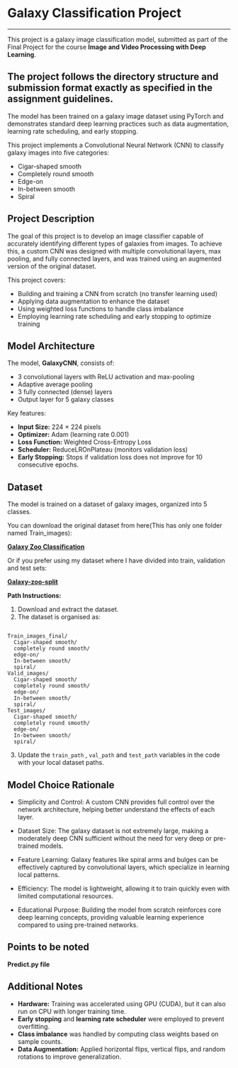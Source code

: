 # Galaxy Classification Project
-------------------------------------------------------------------------------------------------------------------------------------------------------------------
This project is a galaxy image classification model, submitted as part of the Final Project for the course **Image and Video Processing with Deep Learning**.

The project follows the directory structure and submission format exactly as specified in the assignment guidelines.
-------------------------------------------------------------------------------------------------------------------------------------------------------------------


The model has been trained on a galaxy image dataset using PyTorch and demonstrates standard deep learning practices such as data augmentation, learning rate scheduling, and early stopping.

This project implements a Convolutional Neural Network (CNN) to classify galaxy images into five categories:
- Cigar-shaped smooth
- Completely round smooth
- Edge-on
- In-between smooth
- Spiral
  
## Project Description

The goal of this project is to develop an image classifier capable of accurately identifying different types of galaxies from images. To achieve this, a custom CNN was designed with multiple convolutional layers, max pooling, and fully connected layers, and was trained using an augmented version of the original dataset.

This project covers:
- Building and training a CNN from scratch (no transfer learning used)
- Applying data augmentation to enhance the dataset
- Using weighted loss functions to handle class imbalance
- Employing learning rate scheduling and early stopping to optimize training

## Model Architecture

The model, **GalaxyCNN**, consists of:
- 3 convolutional layers with ReLU activation and max-pooling
- Adaptive average pooling
- 3 fully connected (dense) layers
- Output layer for 5 galaxy classes

Key features:
- **Input Size:** 224 × 224 pixels
- **Optimizer:** Adam (learning rate 0.001)
- **Loss Function:** Weighted Cross-Entropy Loss
- **Scheduler:** ReduceLROnPlateau (monitors validation loss)
- **Early Stopping:** Stops if validation loss does not improve for 10 consecutive epochs.

## Dataset

The model is trained on a dataset of galaxy images, organized into 5 classes.

You can download the original dataset from here(This has only one folder named Train_images):

**[Galaxy Zoo Classification](https://www.kaggle.com/datasets/anjosut/galaxy-zoo-classification)**

Or if you prefer using my dataset where I have divided into train, validation and test sets:

**[Galaxy-zoo-split](https://www.kaggle.com/datasets/arpitarya03/galaxy-zoo-split)**

**Path Instructions:**
1. Download and extract the dataset.
2. The dataset is organised as:

```

Train_images_final/
  Cigar-shaped smooth/
  completely round smooth/
  edge-on/
  In-between smooth/
  spiral/
Valid_images/
  Cigar-shaped smooth/
  completely round smooth/
  edge-on/
  In-between smooth/
  spiral/
Test_images/
  Cigar-shaped smooth/
  completely round smooth/
  edge-on/
  In-between smooth/
  spiral/
```

3. Update the `train_path` , `val_path` and `test_path` variables in the code with your local dataset paths.

## Model Choice Rationale

- Simplicity and Control: A custom CNN provides full control over the network architecture, helping better understand the effects of each layer.

- Dataset Size: The galaxy dataset is not extremely large, making a moderately deep CNN sufficient without the need for very deep or pre-trained models.

- Feature Learning: Galaxy features like spiral arms and bulges can be effectively captured by convolutional layers, which specialize in learning local patterns.

- Efficiency: The model is lightweight, allowing it to train quickly even with limited computational resources.

- Educational Purpose: Building the model from scratch reinforces core deep learning concepts, providing valuable learning experience compared to using pre-trained networks.
  
## Points to be noted
**Predict.py file**



## Additional Notes

- **Hardware:** Training was accelerated using GPU (CUDA), but it can also run on CPU with longer training time.
- **Early stopping** and **learning rate scheduler** were employed to prevent overfitting.
- **Class imbalance** was handled by computing class weights based on sample counts.
- **Data Augmentation:** Applied horizontal flips, vertical flips, and random rotations to improve generalization.

